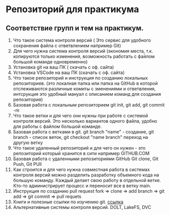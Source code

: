 # Репозиторий для практикума
## Соответствие групп и тем на практикум.

1. Что такое система контроля версий ( Это сервис для удобного сохранения файла с ответвлением например Git)
2. Для чего нужна система контроля версий (экономия места, т.к. копируются только изменения, возможность работать с файлом большой команде одновременно)
3. Установка git на ваш ПК ( скачать с оф. сайта)
4. Установка VSCode на ваш ПК (скачать с оф. сайта)
5. Что такое репозиторий и инструкция по созданию локальных репозиториев. (это локалная папка или папка на GitHub в которой отслеживаются различные комиты с зменениями и ответвления, интсрукция это  удобный мануал с описанием команд для создания репозитория)
6. Базовая работа с локальным репозиторием git init, git add, git commit -m
7. Что такое ветки и для чего они нужны при работе с системой контроля версий. Это несколько вариантов одного файла, удобно для работы с файлом большой команде.
8. Базовая работа с ветками в git. git branch "name" - создание, git branch - список веток, git checkout "name branch" переход  на другую ветку
9. Что такое удаленный репозиторий и для чего он нужен - это репозиторий который хранится в сити например GITHUB.COM
10. Базовая работа с удаленными репозиториями GitHub Git clone, Git Push, Git PUll
11. Как строится и для чего нужна совместная работа в системах контроля версий можно разделить разработку объемного кода на большую команду. Каждый делает свою работу в отдельной ветке. Кто-то администрирует процесс и переносит все в ветку main.
12. Инструкция по созданию pull request fork => clone => add branch => git add => git commit => pull requets
13. Книги и полезные ссылки по изучению git. [ссылка](https://github.com/H1ppo187/practicum-06-03-2023)
14. Альтернативные системы контроля версий. DOLT, LakeFS, DVC
